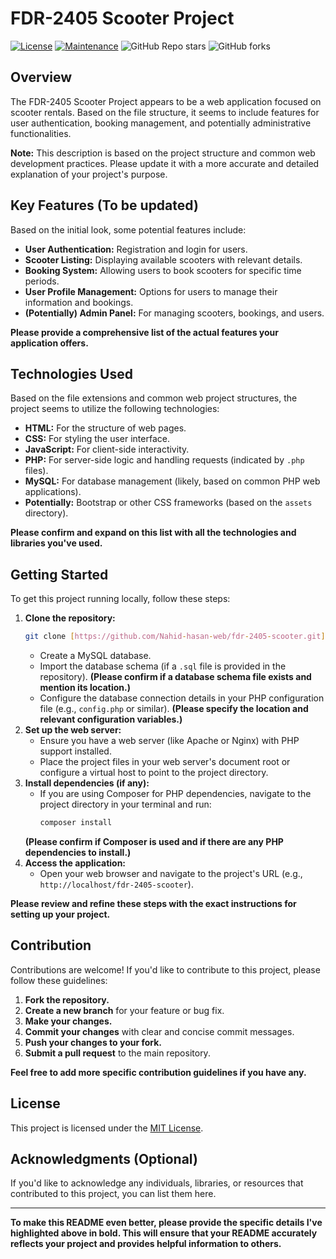 # FDR-2405 Scooter Project

[![License](https://img.shields.io/badge/License-MIT-yellow.svg)](https://opensource.org/licenses/MIT)
[![Maintenance](https://img.shields.io/badge/Maintained-yes-green.svg)](https://github.com/Nahid-hasan-web/fdr-2405-scooter/graphs/commit-activity)
![GitHub Repo stars](https://img.shields.io/github/stars/Nahid-hasan-web/fdr-2405-scooter)
![GitHub forks](https://img.shields.io/github/forks/Nahid-hasan-web/fdr-2405-scooter)

## Overview

The FDR-2405 Scooter Project appears to be a web application focused on scooter rentals. Based on the file structure, it seems to include features for user authentication, booking management, and potentially administrative functionalities.

**Note:** This description is based on the project structure and common web development practices. Please update it with a more accurate and detailed explanation of your project's purpose.

## Key Features (To be updated)

Based on the initial look, some potential features include:

* **User Authentication:** Registration and login for users.
* **Scooter Listing:** Displaying available scooters with relevant details.
* **Booking System:** Allowing users to book scooters for specific time periods.
* **User Profile Management:** Options for users to manage their information and bookings.
* **(Potentially) Admin Panel:** For managing scooters, bookings, and users.

**Please provide a comprehensive list of the actual features your application offers.**

## Technologies Used

Based on the file extensions and common web project structures, the project seems to utilize the following technologies:

* **HTML:** For the structure of web pages.
* **CSS:** For styling the user interface.
* **JavaScript:** For client-side interactivity.
* **PHP:** For server-side logic and handling requests (indicated by `.php` files).
* **MySQL:** For database management (likely, based on common PHP web applications).
* **Potentially:** Bootstrap or other CSS frameworks (based on the `assets` directory).

**Please confirm and expand on this list with all the technologies and libraries you've used.**

## Getting Started

To get this project running locally, follow these steps:

1.  **Clone the repository:**
    ```bash
    git clone [https://github.com/Nahid-hasan-web/fdr-2405-scooter.git](https://github.com/Nahid-hasan-web/fdr-2405-scooter.git)
    ```
    * Create a MySQL database.
    * Import the database schema (if a `.sql` file is provided in the repository). **(Please confirm if a database schema file exists and mention its location.)**
    * Configure the database connection details in your PHP configuration file (e.g., `config.php` or similar). **(Please specify the location and relevant configuration variables.)**
3.  **Set up the web server:**
    * Ensure you have a web server (like Apache or Nginx) with PHP support installed.
    * Place the project files in your web server's document root or configure a virtual host to point to the project directory.
4.  **Install dependencies (if any):**
    * If you are using Composer for PHP dependencies, navigate to the project directory in your terminal and run:
        ```bash
        composer install
        ```
    **(Please confirm if Composer is used and if there are any PHP dependencies to install.)**
5.  **Access the application:**
    * Open your web browser and navigate to the project's URL (e.g., `http://localhost/fdr-2405-scooter`).

**Please review and refine these steps with the exact instructions for setting up your project.**

## Contribution

Contributions are welcome! If you'd like to contribute to this project, please follow these guidelines:

1.  **Fork the repository.**
2.  **Create a new branch** for your feature or bug fix.
3.  **Make your changes.**
4.  **Commit your changes** with clear and concise commit messages.
5.  **Push your changes to your fork.**
6.  **Submit a pull request** to the main repository.

**Feel free to add more specific contribution guidelines if you have any.**

## License

This project is licensed under the [MIT License](https://opensource.org/licenses/MIT).

## Acknowledgments (Optional)

If you'd like to acknowledge any individuals, libraries, or resources that contributed to this project, you can list them here.

---

**To make this README even better, please provide the specific details I've highlighted above in bold. This will ensure that your README accurately reflects your project and provides helpful information to others.**
